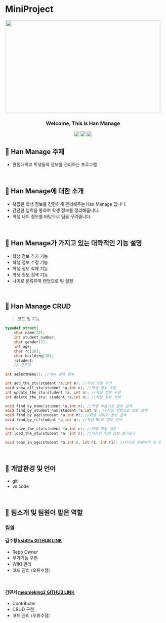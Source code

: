 
# MiniProject
<div align="center">
<p align="center"><img src="file:///Users/n_onewst/Desktop/office-g73f2171b5_1920.jpg" height="300px" width="500px"></p>

 ### Welcome, This is Han Manage
 <img src="https://img.shields.io/badge/HTML-E34F26?style=flat-square&logo=HTML5&logoColor=white"/>
 <img src="https://img.shields.io/badge/C-00CCFF?style=flat-square&logo=C&logoColor="white"/>
 <img src="https://img.shields.io/badge/VisualStudioCode-0000FF?style=flat-square&logo=VisualStudioCode&logoColor="black"/>
                                                                                                            
 
</div>
  
## 🏢 Han Manage 주제
 - 한동대학교 학생들의 정보를 관리하는 프로그램 

<br/>

## 🏢 Han Manage에 대한 소개
  - 복잡한 학생 정보를 간편하게 관리해주는 Han Manage 입니다. 
  - 간단한 입력을 통하여 학생 정보를 정리해줍니다.
  - 학생 나이 정보를 바탕으로 팀을 꾸려줍니다.

<br/>
  
##  🏢 Han Manage가 가지고 있는 대략적인 기능 설명
  - 학생 정보 추가 기능
  - 학생 정보 수정 기능 
  - 학생 정보 삭제 기능
  - 학생 정보 검색 기능
  - 나이로 분류하여 랜덤으로 팀 설정

<br/>

## 🏢 Han Manage CRUD
> 코드 및 기능
```c
typedef struct{
    char name[20];
    int student_number;
    char gender[2];
    int age;
    char rc[20];
    char building[20];
    }student;
    // 구조체 
    
int selectMenu(); //메뉴 선택 함수

int add_the_stu(student *a,int n); //학생 정보 추가
void show_all_stu(student *a,int n); //학생 정보 조회
int update_the_stu(student *a, int n); //학생 정보 수정
int delete_the_stu( student *a,int n); //학생 장보 삭제

void find_by_name(student *a,int n); //학생 이름으로 정보 검색
void find_by_student_num(student *a,int n); //학생 학번으로 정보 검색
void find_by_age(student *a,int n); //학생 나이로 정보 검색
void find_by_rc(student *a,int n); //학생 RC로 정보 검색

void save_the_stu(student *a,int n); //학생 파일 저장
int load_the_stu(student *a, int n); //저장된 학생 정보 불러오기

void team_in_age(student *a,int n, int n1, int n2); //나이로 분류하여 팀 만들기

```

<br/>

## 🏢 개발환경 및 언어
  - git 
  - vs code

<br/>

## 🏢 팀소개 및 팀원이 맡은 역할
### 팀원
 #### 김수형 [ksh01p GITHUB LINK](https://github.com/ksh01p)
  - Repo Owner
  - 부가기능 구현
  - WIKI 관리
  - 코드 관리 (오류수정)

<br/>

#### 김민서 [meomeking2 GITHUB LINK](https://github.com/meomeoking2)
 - Contributer
 - CRUD 구현
 - 코드 관리 (오류수정)
